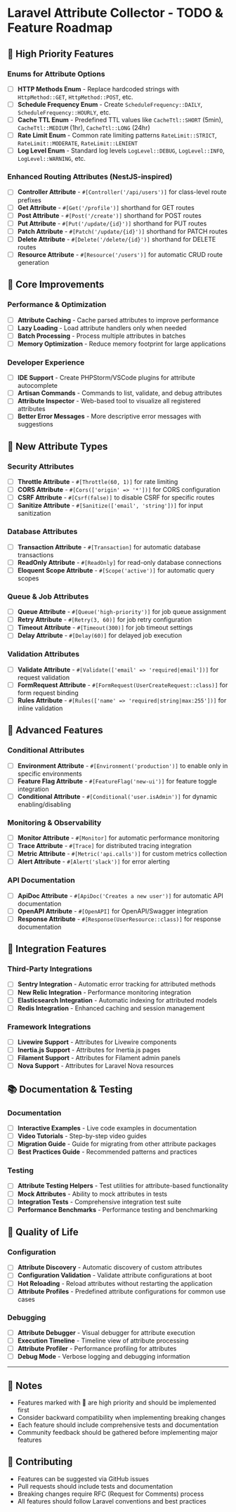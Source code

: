 # Laravel Attribute Collector - TODO & Feature Roadmap

## 🚀 High Priority Features

### Enums for Attribute Options

- [ ] **HTTP Methods Enum** - Replace hardcoded strings with `HttpMethod::GET`, `HttpMethod::POST`, etc.
- [ ] **Schedule Frequency Enum** - Create `ScheduleFrequency::DAILY`, `ScheduleFrequency::HOURLY`, etc.
- [ ] **Cache TTL Enum** - Predefined TTL values like `CacheTtl::SHORT` (5min), `CacheTtl::MEDIUM` (1hr), `CacheTtl::LONG` (24hr)
- [ ] **Rate Limit Enum** - Common rate limiting patterns `RateLimit::STRICT`, `RateLimit::MODERATE`, `RateLimit::LENIENT`
- [ ] **Log Level Enum** - Standard log levels `LogLevel::DEBUG`, `LogLevel::INFO`, `LogLevel::WARNING`, etc.

### Enhanced Routing Attributes (NestJS-inspired)

- [ ] **Controller Attribute** - `#[Controller('/api/users')]` for class-level route prefixes
- [ ] **Get Attribute** - `#[Get('/profile')]` shorthand for GET routes
- [ ] **Post Attribute** - `#[Post('/create')]` shorthand for POST routes
- [ ] **Put Attribute** - `#[Put('/update/{id}')]` shorthand for PUT routes
- [ ] **Patch Attribute** - `#[Patch('/update/{id}')]` shorthand for PATCH routes
- [ ] **Delete Attribute** - `#[Delete('/delete/{id}')]` shorthand for DELETE routes
- [ ] **Resource Attribute** - `#[Resource('/users')]` for automatic CRUD route generation

## 🔧 Core Improvements

### Performance & Optimization

- [ ] **Attribute Caching** - Cache parsed attributes to improve performance
- [ ] **Lazy Loading** - Load attribute handlers only when needed
- [ ] **Batch Processing** - Process multiple attributes in batches
- [ ] **Memory Optimization** - Reduce memory footprint for large applications

### Developer Experience

- [ ] **IDE Support** - Create PHPStorm/VSCode plugins for attribute autocomplete
- [ ] **Artisan Commands** - Commands to list, validate, and debug attributes
- [ ] **Attribute Inspector** - Web-based tool to visualize all registered attributes
- [ ] **Better Error Messages** - More descriptive error messages with suggestions

## 🎯 New Attribute Types

### Security Attributes

- [ ] **Throttle Attribute** - `#[Throttle(60, 1)]` for rate limiting
- [ ] **CORS Attribute** - `#[Cors(['origin' => '*'])]` for CORS configuration
- [ ] **CSRF Attribute** - `#[Csrf(false)]` to disable CSRF for specific routes
- [ ] **Sanitize Attribute** - `#[Sanitize(['email', 'string'])]` for input sanitization

### Database Attributes

- [ ] **Transaction Attribute** - `#[Transaction]` for automatic database transactions
- [ ] **ReadOnly Attribute** - `#[ReadOnly]` for read-only database connections
- [ ] **Eloquent Scope Attribute** - `#[Scope('active')]` for automatic query scopes

### Queue & Job Attributes

- [ ] **Queue Attribute** - `#[Queue('high-priority')]` for job queue assignment
- [ ] **Retry Attribute** - `#[Retry(3, 60)]` for job retry configuration
- [ ] **Timeout Attribute** - `#[Timeout(300)]` for job timeout settings
- [ ] **Delay Attribute** - `#[Delay(60)]` for delayed job execution

### Validation Attributes

- [ ] **Validate Attribute** - `#[Validate(['email' => 'required|email'])]` for request validation
- [ ] **FormRequest Attribute** - `#[FormRequest(UserCreateRequest::class)]` for form request binding
- [ ] **Rules Attribute** - `#[Rules(['name' => 'required|string|max:255'])]` for inline validation

## 🧪 Advanced Features

### Conditional Attributes

- [ ] **Environment Attribute** - `#[Environment('production')]` to enable only in specific environments
- [ ] **Feature Flag Attribute** - `#[FeatureFlag('new-ui')]` for feature toggle integration
- [ ] **Conditional Attribute** - `#[Conditional('user.isAdmin')]` for dynamic enabling/disabling

### Monitoring & Observability

- [ ] **Monitor Attribute** - `#[Monitor]` for automatic performance monitoring
- [ ] **Trace Attribute** - `#[Trace]` for distributed tracing integration
- [ ] **Metric Attribute** - `#[Metric('api.calls')]` for custom metrics collection
- [ ] **Alert Attribute** - `#[Alert('slack')]` for error alerting

### API Documentation

- [ ] **ApiDoc Attribute** - `#[ApiDoc('Creates a new user')]` for automatic API documentation
- [ ] **OpenAPI Attribute** - `#[OpenAPI]` for OpenAPI/Swagger integration
- [ ] **Response Attribute** - `#[Response(UserResource::class)]` for response documentation

## 🔄 Integration Features

### Third-Party Integrations

- [ ] **Sentry Integration** - Automatic error tracking for attributed methods
- [ ] **New Relic Integration** - Performance monitoring integration
- [ ] **Elasticsearch Integration** - Automatic indexing for attributed models
- [ ] **Redis Integration** - Enhanced caching and session management

### Framework Integrations

- [ ] **Livewire Support** - Attributes for Livewire components
- [ ] **Inertia.js Support** - Attributes for Inertia.js pages
- [ ] **Filament Support** - Attributes for Filament admin panels
- [ ] **Nova Support** - Attributes for Laravel Nova resources

## 📚 Documentation & Testing

### Documentation

- [ ] **Interactive Examples** - Live code examples in documentation
- [ ] **Video Tutorials** - Step-by-step video guides
- [ ] **Migration Guide** - Guide for migrating from other attribute packages
- [ ] **Best Practices Guide** - Recommended patterns and practices

### Testing

- [ ] **Attribute Testing Helpers** - Test utilities for attribute-based functionality
- [ ] **Mock Attributes** - Ability to mock attributes in tests
- [ ] **Integration Tests** - Comprehensive integration test suite
- [ ] **Performance Benchmarks** - Performance testing and benchmarking

## 🎨 Quality of Life

### Configuration

- [ ] **Attribute Discovery** - Automatic discovery of custom attributes
- [ ] **Configuration Validation** - Validate attribute configurations at boot
- [ ] **Hot Reloading** - Reload attributes without restarting the application
- [ ] **Attribute Profiles** - Predefined attribute configurations for common use cases

### Debugging

- [ ] **Attribute Debugger** - Visual debugger for attribute execution
- [ ] **Execution Timeline** - Timeline view of attribute processing
- [ ] **Attribute Profiler** - Performance profiling for attributes
- [ ] **Debug Mode** - Verbose logging and debugging information

---

## 📝 Notes

- Features marked with 🚀 are high priority and should be implemented first
- Consider backward compatibility when implementing breaking changes
- Each feature should include comprehensive tests and documentation
- Community feedback should be gathered before implementing major features

## 🤝 Contributing

- Features can be suggested via GitHub issues
- Pull requests should include tests and documentation
- Breaking changes require RFC (Request for Comments) process
- All features should follow Laravel conventions and best practices
